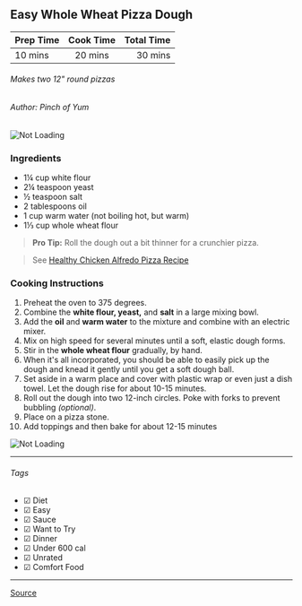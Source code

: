 ## Easy Whole Wheat Pizza Dough

| Prep Time  | Cook Time    | Total Time  |
| ---------- |:------------:| -----------:|
| 10 mins    | 20 mins      | 30 mins     |


###### Makes two 12" round pizzas
###### Author: Pinch of Yum

![Not Loading](http://i.imgur.com/n1QtbT7m.png)

### Ingredients

* 1¼ cup white flour
* 2¼ teaspoon yeast
* ½ teaspoon salt
* 2 tablespoons oil
* 1 cup warm water (not boiling hot, but warm)
* 1⅓ cup whole wheat flour

> **Pro Tip:** Roll the dough out a bit thinner for a crunchier pizza.

> See [Healthy Chicken Alfredo Pizza Recipe](g)

### Cooking Instructions

1. Preheat the oven to 375 degrees.
2. Combine the **white flour, yeast,** and **salt** in a large mixing bowl.
3. Add the **oil** and **warm water** to the mixture and combine with an electric mixer. 
4. Mix on high speed for several minutes until a soft, elastic dough forms.
5. Stir in the **whole wheat flour** gradually, by hand.
6. When it's all incorporated, you should be able to easily pick up the dough and knead it gently until you get a soft dough ball.
7. Set aside in a warm place and cover with plastic wrap or even just a dish towel. Let the dough rise for about 10-15 minutes.
8. Roll out the dough into two 12-inch circles. Poke with forks to prevent bubbling *(optional)*. 
9. Place on a pizza stone.
10. Add toppings and then bake for about 12-15 minutes

![Not Loading](http://i.imgur.com/AVJGBGTm.png)

---

###### Tags
- ☑ Diet
- ☑ Easy
- ☑ Sauce
- ☑ Want to Try
- ☑ Dinner
- ☑ Under 600 cal
- ☑ Unrated
- ☑ Comfort Food

---

[Source](http://pinchofyum.com/easy-whole-wheat-pizza-dough)

